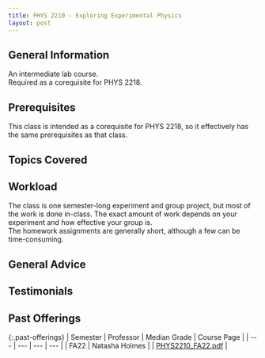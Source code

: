 ```yaml
---
title: PHYS 2210 - Exploring Experimental Physics
layout: post
---
```


<link rel="stylesheet" href="../main.css">

## General Information
An intermediate lab course.  
Required as a corequisite for PHYS 2218.  

## Prerequisites
This class is intended as a corequisite for PHYS 2218, so it effectively has the same prerequisites as that class.  

## Topics Covered

## Workload
The class is one semester-long experiment and group project, but most of the work is done in-class.  The exact amount of work depends on your experiment and how effective your group is.  
The homework assignments are generally short, although a few can be time-consuming.  

## General Advice

## Testimonials

## Past Offerings

{:.past-offerings}
| Semester | Professor | Median Grade | Course Page |
| --- | --- | --- | --- |
| FA22 | Natasha Holmes |  | <a href="/syllabi/PHYS2210_FA22.pdf">PHYS2210_FA22.pdf</a> |
